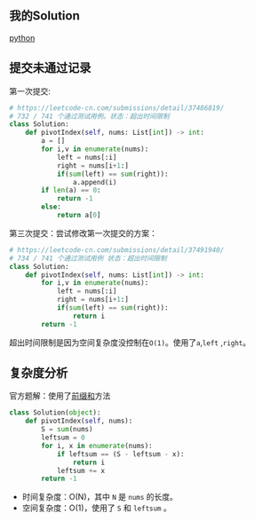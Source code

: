 ## 我的Solution

[python](../724/724_find_pivot_index.py)

## 提交未通过记录

第一次提交:

```python
# https://leetcode-cn.com/submissions/detail/37486819/
# 732 / 741 个通过测试用例。状态：超出时间限制
class Solution:
    def pivotIndex(self, nums: List[int]) -> int:
        a = []
        for i,v in enumerate(nums):
            left = nums[:i]
            right = nums[i+1:]
            if(sum(left) == sum(right)):
                a.append(i)
        if len(a) == 0:
            return -1
        else:
            return a[0]
```

第三次提交：尝试修改第一次提交的方案：

```python
# https://leetcode-cn.com/submissions/detail/37491940/
# 734 / 741 个通过测试用例 状态：超出时间限制
class Solution:
    def pivotIndex(self, nums: List[int]) -> int:
        for i,v in enumerate(nums):
            left = nums[:i]
            right = nums[i+1:]
            if(sum(left) == sum(right)):
                return i
        return -1
```

超出时间限制是因为空间复杂度没控制在`O(1)`。使用了`a`,`left` ,`right`。

## 复杂度分析

官方题解：使用了[前缀和](https://leetcode-cn.com/problems/find-pivot-index/solution/xun-zhao-shu-zu-de-zhong-xin-suo-yin-by-leetcode/)方法
```python
class Solution(object):
    def pivotIndex(self, nums):
        S = sum(nums)
        leftsum = 0
        for i, x in enumerate(nums):
            if leftsum == (S - leftsum - x):
                return i
            leftsum += x
        return -1

```
- 时间复杂度：O(N)，其中 `N` 是 `nums` 的长度。
- 空间复杂度：O(1)，使用了 `S` 和 `leftsum` 。